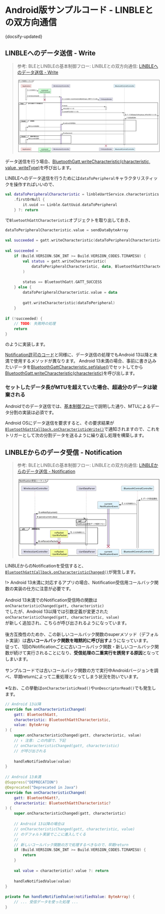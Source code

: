 # Android版サンプルコード - LINBLEとの双方向通信

{docsify-updated}

## LINBLEへのデータ送信 - Write

> 参考: BLEとLINBLEの基本制御フロー: LINBLEとの双方向通信: [LINBLEへのデータ送信 - Write](common/flows/communicate-with-linble#linbleへのデータ送信-write)
> 
> ![](../../out/plantuml/sequence_send_write_request.png)

データ送信を行う場合、[BluetoothGatt.writeCharacteristic(characteristic, value, writeType)]( https://developer.android.com/reference/android/bluetooth/BluetoothGatt#writeCharacteristic(android.bluetooth.BluetoothGattCharacteristic,%20byte[],%20int) )を呼び出します。

LINBLEへのデータ送信を行うためには`dataToPeripheral`キャラクタリスティックを操作すればいいので、

```kotlin
val dataToPeripheralCharacteristic = linbleUartService.characteristics
    .firstOrNull { 
        it.uuid == Linble.GattUuid.dataToPeripheral
    } ?: return
```

で`BluetoothGattCharacteristic`オブジェクトを取り出しておき、

```kotlin
dataToPeripheralCharacteristic.value = sendDataByteArray

val succeeded = gatt.writeCharacteristic(dataToPeripheralCharacteristic)

val succeeded =
    if (Build.VERSION.SDK_INT >= Build.VERSION_CODES.TIRAMISU) {
        val status = gatt.writeCharacteristic(
            dataToPeripheralCharacteristic, data, BluetoothGattCharacteristic.WRITE_TYPE_DEFAULT
        )

        status == BluetoothGatt.GATT_SUCCESS
    } else {
        dataToPeripheralCharacteristic.value = data

        gatt.writeCharacteristic(dataToPeripheral)
    }

if (!succeeded) {
    // TODO: 失敗時の処理
    return
}
```

のように実装します。

[Notification許可のコード](platform/android/prepare-gatt.md#write-descriptor)と同様に、データ送信の処理でもAndroid 13以降と未満で使用するメソッドが異なります。
Android 13未満の場合、事前に書き込みたいデータを[BluetoothGattCharacteristic.setValue()]( https://developer.android.com/reference/android/bluetooth/BluetoothGattCharacteristic.html#setValue(byte[]) )でセットしてから[BluetoothGatt.writeCharacteristic(characteristic)]( https://developer.android.com/reference/android/bluetooth/BluetoothGatt#writeCharacteristic(android.bluetooth.BluetoothGattCharacteristic) )を呼び出します。

### セットしたデータ長がMTUを超えていた場合、超過分のデータは破棄される

Androidでのデータ送信では、[基本制御フロー](common/flows/communicate-with-linble#linbleへのデータ送信-write)で説明した通り、MTUによるデータ分割の実装は必須です。

Android OSにデータ送信を要求すると、その要求結果が[`BluetoothGattCallback.onCharacteristicWrite()`]( https://developer.android.com/reference/android/bluetooth/BluetoothGattCallback.html#onCharacteristicWrite(android.bluetooth.BluetoothGatt,%20android.bluetooth.BluetoothGattCharacteristic,%20int) )で通知されますので、これをトリガーとして次の分割データを送るように繰り返し処理を構築します。




## LINBLEからのデータ受信 - Notification

> 参考: BLEとLINBLEの基本制御フロー: LINBLEとの双方向通信: [LINBLEからのデータ送信 - Notification](common/flows/communicate-with-linble#linbleからのデータ送信-notification)
> 
> ![](../../out/plantuml/sequence_handle_notification.png)

LINBLEからのNotificationを受信すると、[`BluetoothGattCallback.onCharacteristicChanged()`]( https://developer.android.com/reference/android/bluetooth/BluetoothGattCallback.html#onCharacteristicChanged(android.bluetooth.BluetoothGatt,%20android.bluetooth.BluetoothGattCharacteristic,%20byte[]) )が発生します。

!> Android 13未満に対応するアプリの場合、Notification受信用コールバック関数の実装の仕方に注意が必要です。<br>
<br>
Android 13未満でのNotification受信時の関数は<br>
`onCharacteristicChanged(gatt, characteristic)`<br>
でしたが、Android 13以降では引数定義が変更された<br>
`onCharacteristicChanged(gatt, characteristic, value)`<br>
が新しく追加され、こちらが呼び出されるようになっています。<br>
<br>
後方互換性のためか、この新しいコールバック関数のsuperメソッド（デフォルト実装）は**古いコールバック関数を暗黙的に呼び出す**ようになっています。<br>
従って、1回のNotificationごとに古いコールバック関数・新しいコールバック関数が続けて実行されることになり、**受信処理の二重実行を誘発する原因**となってしまいます。<br>
<br>
サンプルコードでは古いコールバック関数の方で実行中Androidバージョンを調べ、早期returnによって二重処理となってしまう状況を防いでいます。<br>
<br>
※なお、この挙動は`onCharacteristicRead()`や`onDescriptorRead()`でも発生します。

```kotlin
// Android 13以降
override fun onCharacteristicChanged(
    gatt: BluetoothGatt,
    characteristic: BluetoothGattCharacteristic,
    value: ByteArray
) {
    super.onCharacteristicChanged(gatt, characteristic, value)
    // ↑ 注意: この内部で、下記
    // onCharacteristicChanged(gatt, characteristic)
    // が呼び出される

    handleNotifiedValue(value)
}

// Android 13未満
@Suppress("DEPRECATION")
@Deprecated("Deprecated in Java")
override fun onCharacteristicChanged(
    gatt: BluetoothGatt?,
    characteristic: BluetoothGattCharacteristic?
) {
    super.onCharacteristicChanged(gatt, characteristic)

    // Android 13以降の場合は
    // onCharacteristicChanged(gatt, characteristic, value)
    // のデフォルト実装でここに進入してくる
    // 
    // 新しいコールバック関数の方で処理するべきなので、早期return
    if (Build.VERSION.SDK_INT >= Build.VERSION_CODES.TIRAMISU) {
        return
    }

    val value = characteristic?.value ?: return
    
    handleNotifiedValue(value)
}

private fun handleNotifiedValue(notifiedValue: ByteArray) {
    // ... 受信データを使った処理 ...
}
```

